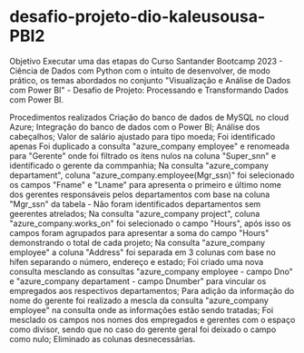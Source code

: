 # desafio-projeto-dio-kaleusousa-PBI2

Objetivo
Executar uma das etapas do Curso Santander Bootcamp 2023 - Ciência de Dados com Python com o intuito de desenvolver, de modo prático, os temas abordados no conjunto "Visualização e Análise de Dados com Power BI" - Desafio de Projeto: Processando e Transformando Dados com Power BI.

Procedimentos realizados
Criação do banco de dados de MySQL no cloud Azure;
Integração do banco de dados com o Power BI;
Análise dos cabeçalhos;
Valor de salário ajustado para tipo moeda;
Foi identificado apenas 
Foi duplicado a consulta "azure_company employee" e renomeada para "Gerente" onde foi filtrado os itens nulos na coluna "Super_snn" e identificado o gerente da commpanhia;
Na consulta "azure_company departament", coluna "azure_company.employee(Mgr_ssn)" foi selecionado os campos "Fname" e "Lname" para apresenta o primeiro e último nome dos gerentes responsáveis pelos departamentos com base na coluna "Mgr_ssn" da tabela - Não foram identificados departamentos sem geerentes atrelados;
Na consulta "azure_company project", coluna "azure_company.works_on" foi selecionado o campo "Hours", após isso os campos foram agrupados para apresentar a soma do campo "Hours" demonstrando o total de cada projeto;
Na consulta "azure_company employee" a coluna "Address" foi separada em 3 colunas com base no hífen separando o número, endereço e estado;
Foi criado uma nova consulta mesclando as consultas "azure_company employee - campo Dno" e "azure_company departament - campo Dnumber" para vincular os empregados aos respectivos departamentos;
Para adição da informação do nome do gerente foi realizado a mescla da consulta "azure_company employee" na consulta onde as informações estão sendo tratadas;
Foi mesclado os campos nos nomes dos empregados e gerentes com o espaço como divisor, sendo que no caso do gerente geral foi deixado o campo como nulo;
Eliminado as colunas desnecessárias.
